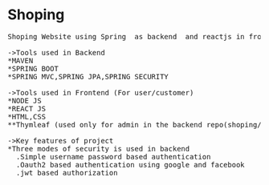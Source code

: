 # Shoping

<pre>
Shoping Website using Spring  as backend  and reactjs in frontend .

->Tools used in Backend  
*MAVEN  
*SPRING BOOT  
*SPRING MVC,SPRING JPA,SPRING SECURITY  

->Tools used in Frontend (For user/customer) 
*NODE JS  
*REACT JS  
*HTML,CSS  
**Thymleaf (used only for admin in the backend repo(shoping/demo))  

->Key features of project  
*Three modes of security is used in backend  
  .Simple username password based authentication  
  .Oauth2 based authentication using google and facebook  
  .jwt based authorization   

</pre>



